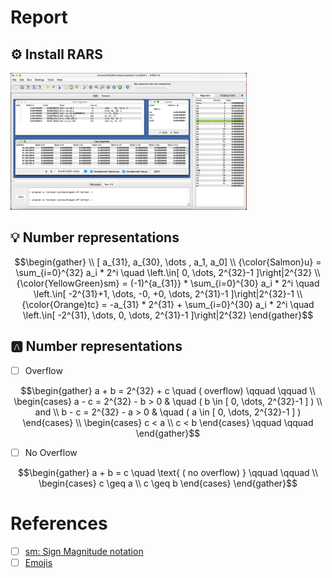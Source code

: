 # Report

## :gear: Install RARS

<img src=images/java-rars.png width='75%' height='75%' > </img>

## :bulb: Number representations

```math
\begin{gather}
\\
[ a_{31}, a_{30}, \dots , a_1, a_0]
\\
{\color{Salmon}u} = \sum_{i=0}^{32} a_i * 2^i \quad \left.\in[ 0, \dots, 2^{32}-1 ]\right|2^{32}
\\
{\color{YellowGreen}sm} = (-1)^{a_{31}} * \sum_{i=0}^{30} a_i * 2^i \quad \left.\in[ -2^{31}+1, \dots, -0, +0, \dots, 2^{31}-1 ]\right|2^{32}-1
\\
{\color{Orange}tc} = -a_{31} * 2^{31} + \sum_{i=0}^{30} a_i * 2^i \quad \left.\in[ -2^{31}, \dots, 0, \dots, 2^{31}-1 ]\right|2^{32}
\end{gather}
```

## :a: Number representations

- [ ] Overflow

```math
\begin{gather}
  a + b = 2^{32} + c \quad ( overflow) \qquad \qquad \\
  \begin{cases}
  a - c = 2^{32} - b > 0  & \quad ( b \in [ 0, \dots, 2^{32}-1 ] ) \\
  and \\
  b - c = 2^{32} - a > 0  & \quad ( a \in [ 0, \dots, 2^{32}-1 ] )
  \end{cases}
  \\
  \begin{cases}
  c < a \\
  c < b
  \end{cases} \qquad \qquad
\end{gather}
```
- [ ] No Overflow

```math
\begin{gather}
  a + b = c \quad \text{ ( no overflow) } \qquad \qquad \\
  \begin{cases}
  c \geq a \\
  c \geq b
  \end{cases}
\end{gather}
```

## 

# References

- [ ] [sm: Sign Magnitude notation](https://www.tutorialspoint.com/sign-magnitude-notation)
- [ ] [Emojis](https://github.com/yodamad/gitlab-emoji)
